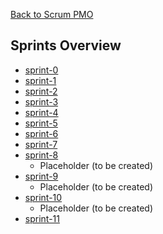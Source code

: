 [Back to Scrum PMO](../)

## Sprints Overview

- [sprint-0](./sprint-0/planning.md)
- [sprint-1](./sprint-1/planning.md)
- [sprint-2](./sprint-2/planning.md)
- [sprint-3](./sprint-3/planning.md)
- [sprint-4](./sprint-4/planning.md)
- [sprint-5](./sprint-5/planning.md)
- [sprint-6](./sprint-6/planning.md)
- [sprint-7](./sprint-7/planning.md)
- [sprint-8](./sprint-8/planning.md)  
  - Placeholder (to be created)
- [sprint-9](./sprint-9/planning.md)  
  - Placeholder (to be created)
- [sprint-10](./sprint-10/planning.md)  
  - Placeholder (to be created)
- [sprint-11](./sprint-11/planning.md)

